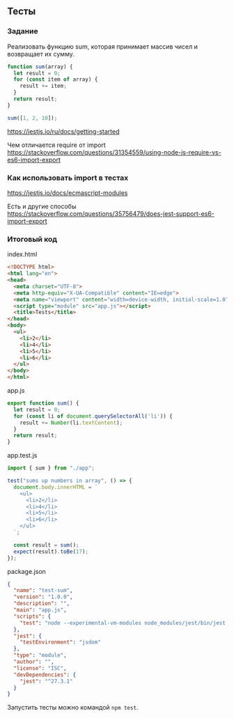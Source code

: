 ## Тесты

### Задание

Реализовать функцию sum, которая принимает массив чисел и возвращает их сумму.

```js
function sum(array) {
  let result = 0;
  for (const item of array) {
    result += item;
  }
  return result;
}

sum([1, 2, 10]);
```

https://jestjs.io/ru/docs/getting-started

Чем отличается require от import https://stackoverflow.com/questions/31354559/using-node-js-require-vs-es6-import-export


### Как использовать import в тестах

https://jestjs.io/docs/ecmascript-modules

Есть и другие способы https://stackoverflow.com/questions/35756479/does-jest-support-es6-import-export

### Итоговый код

index.html
```html
<!DOCTYPE html>
<html lang="en">
<head>
  <meta charset="UTF-8">
  <meta http-equiv="X-UA-Compatible" content="IE=edge">
  <meta name="viewport" content="width=device-width, initial-scale=1.0">
  <script type="module" src="app.js"></script>
  <title>Tests</title>
</head>
<body>
  <ul>
    <li>2</li>
    <li>4</li>
    <li>5</li>
    <li>6</li>
  </ul>
</body>
</html>
```

app.js
```js
export function sum() {
  let result = 0;
  for (const li of document.querySelectorAll('li')) {
    result += Number(li.textContent);
  }
  return result;
}
```

app.test.js
```js
import { sum } from "./app";

test("sums up numbers in array", () => {
  document.body.innerHTML = `
    <ul>
      <li>2</li>
      <li>4</li>
      <li>5</li>
      <li>6</li>
    </ul>
  `;

  const result = sum();
  expect(result).toBe(17);
});
```

package.json
```json
{
  "name": "test-sum",
  "version": "1.0.0",
  "description": "",
  "main": "app.js",
  "scripts": {
    "test": "node --experimental-vm-modules node_modules/jest/bin/jest.js"
  },
  "jest": {
    "testEnvironment": "jsdom"
  },
  "type": "module",
  "author": "",
  "license": "ISC",
  "devDependencies": {
    "jest": "^27.3.1"
  }
}
```

Запустить тесты можно командой `npm test`.
